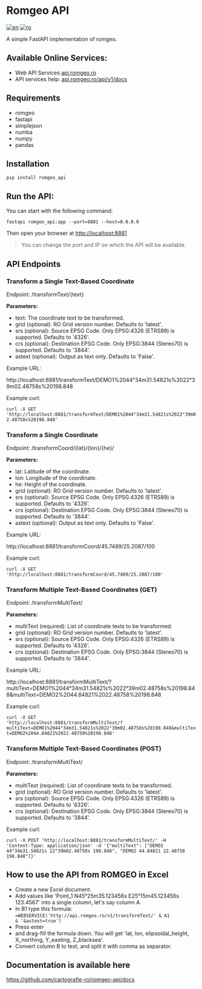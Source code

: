 # Romgeo API

[![en](https://img.shields.io/badge/lang-en-red.svg)](https://github.com/cartografie-ro/romgeo-api/blob/main/README.md)
[![ro](https://img.shields.io/badge/lang-ro-green.svg)](https://github.com/cartografie-ro/romgeo-api/blob/main/README.ro.md)


A simple FastAPI implementation of romgeo.

## Available Online Services:
- Web API Services [api.romgeo.ro](https://api.romgeo.ro/api/v1/demo.html#en)
- API services help: [api.romgeo.ro/api/v1/docs](https://api.romgeo.ro/api/v1/docs)

## Requirements
 - romgeo
 - fastapi
 - simplejson
 - numba
 - numpy
 - pandas

## Installation

<code>pip install romgeo_api</code>

## Run the API:

You can start with the following command:

<code>fastapi romgeo_api:app --port=8881 --host=0.0.0.0</code>

Then open your browser at <http://localhost:8881>

>You can change the port and IP on which the API will be available.

## API Endpoints

### Transform a Single Text-Based Coordinate

Endpoint: /transformText/{text}

**Parameters:**
- text: The coordinate text to be transformed.
- grid (optional): RO Grid version number. Defaults to 'latest'.
- srs (optional): Source EPSG Code. Only EPSG:4326 (ETRS89) is supported. Defaults to '4326'.
- crs (optional): Destination EPSG Code. Only EPSG:3844 (Stereo70) is supported. Defaults to '3844'.
- astext (optional): Output as text only. Defaults to 'False'.

Example URL: 

http\://localhost:8881/transformText/DEMO1%2044°34m31.54821s%2022°39m02.48758s%20198.848

Example curl:

<code>curl -X GET 'http\://localhost:8881/transformText/DEMO1%2044°34m31.54821s%2022°39m02.48758s%20198.848'</code>

### Transform a Single Coordinate

Endpoint: /transformCoord/{lat}/{lon}/{he}/

**Parameters:**
- lat: Latitude of the coordinate.
- lon: Longitude of the coordinate.
- he: Height of the coordinate.
- grid (optional): RO Grid version number. Defaults to 'latest'.
- srs (optional): Source EPSG Code. Only EPSG:4326 (ETRS89) is supported. Defaults to '4326'.
- crs (optional): Destination EPSG Code. Only EPSG:3844 (Stereo70) is supported. Defaults to '3844'.
- astext (optional): Output as text only. Defaults to 'False'.

Example URL: 

http\://localhost:8881/transformCoord/45.7489/25.2087/100

Example curl:

<code>curl -X GET 'http\://localhost:8881/transformCoord/45.7489/25.2087/100'</code>

### Transform Multiple Text-Based Coordinates (GET)

Endpoint: /transformMultiText/

**Parameters:**
- multiText (required): List of coordinate texts to be transformed.
- grid (optional): RO Grid version number. Defaults to 'latest'.
- srs (optional): Source EPSG Code. Only EPSG:4326 (ETRS89) is supported. Defaults to '4326'.
- crs (optional): Destination EPSG Code. Only EPSG:3844 (Stereo70) is supported. Defaults to '3844'.

Example URL: 

http\://localhost:8881/transformMultiText/?multiText=DEMO1%2044°34m31.54821s%2022°39m02.48758s%20198.848&multiText=DEMO2%2044.84821%2022.48758%20198.848

Example curl:

<code>curl -X GET 'http\://localhost:8881/transformMultiText/?multiText=DEMO1%2044°34m31.54821s%2022°39m02.48758s%20198.848&multiText=DEMO2%2044.84821%2022.48758%20198.848'</code>

### Transform Multiple Text-Based Coordinates (POST)

Endpoint: /transformMultiText/

**Parameters:**
- multiText (required): List of coordinate texts to be transformed.
- grid (optional): RO Grid version number. Defaults to 'latest'.
- srs (optional): Source EPSG Code. Only EPSG:4326 (ETRS89) is supported. Defaults to '4326'.
- crs (optional): Destination EPSG Code. Only EPSG:3844 (Stereo70) is supported. Defaults to '3844'.


Example curl:

<code>curl -X POST 'http\://localhost:8881/transformMultiText/' -H 'Content-Type: application/json' -d '{"multiText": ["DEMO1 44°34m31.54821s 22°39m02.48758s 198.848", "DEMO2 44.84821 22.48758 198.848"]}'</code>

## How to use the API from ROMGEO in Excel

- Create a new Excel document.
- Add values like 'Point_1 N45°25m35.123456s E25°15m45.123456s 123.4567' into a single column, let's say column A.
- In B1 type this formula:
   <code>=WEBSERVICE('http\://api.romgeo.ro/v1/transformText/' & A1 & '&astext=true')</code>
- Press enter
- and drag-fill the formula down. You will get 'lat, lon, elipsoidal_height, X_northing, Y_easting, Z_blacksea'.
- Convert column B to text, and split it with comma as separator.

## Documentation is available here

<https://github.com/cartografie-ro/romgeo-api/docs>
